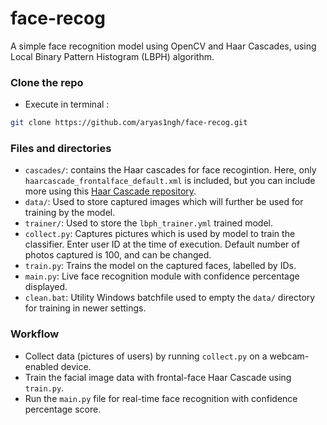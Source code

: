 # face-recog
A simple face recognition model using OpenCV and Haar Cascades, using Local Binary Pattern Histogram (LBPH) algorithm.

### Clone the repo
- Execute in terminal :
```bash
git clone https://github.com/aryas1ngh/face-recog.git
```

### Files and directories
- ```cascades/```: contains the Haar cascades for face recogintion. Here, only ```haarcascade_frontalface_default.xml``` is included, but you can include more using this [Haar Cascade repository](https://github.com/opencv/opencv/tree/master/data/haarcascades).
- ```data/```: Used to store captured images which will further be used for training by the model.
- ```trainer/```: Used to store the ```lbph_trainer.yml``` trained model.
- ```collect.py```: Captures pictures which is used by model to train the classifier. Enter user ID at the time of execution. Default number of photos captured is 100, and can be changed.
- ```train.py```: Trains the model on the captured faces, labelled by IDs.
- ```main.py```: Live face recognition module with confidence percentage displayed.
- ```clean.bat```: Utility Windows batchfile used to empty the ```data/``` directory for training in newer settings.

### Workflow
- Collect data (pictures of users) by running ```collect.py``` on a webcam-enabled device.
- Train the facial image data with frontal-face Haar Cascade using ```train.py```.
- Run the ```main.py``` file for real-time face recognition with confidence percentage score.
  
